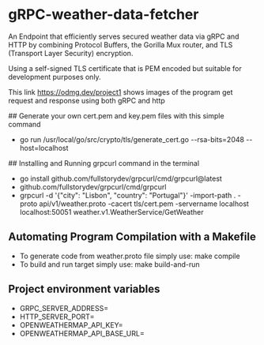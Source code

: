 # gRPC-weather-data-fetcher
An Endpoint that efficiently serves secured weather data via gRPC and HTTP by combining Protocol Buffers, the Gorilla Mux router, and TLS (Transport Layer Security) encryption.

Using a self-signed TLS certificate that is PEM encoded but suitable for development purposes only.

This link https://odmg.dev/project1 shows images of the program get request and response using both gRPC and http 


## Generate your own cert.pem and key.pem files with this simple command
- go run /usr/local/go/src/crypto/tls/generate_cert.go --rsa-bits=2048 --host=localhost

## Installing and Running grpcurl command in the terminal 
- go install github.com/fullstorydev/grpcurl/cmd/grpcurl@latest
- github.com/fullstorydev/grpcurl/cmd/grpcurl
- grpcurl -d '{"city": "Lisbon", "country": "Portugal"}' -import-path . -proto api/v1/weather.proto -cacert tls/cert.pem -servername localhost localhost:50051 weather.v1.WeatherService/GetWeather

## Automating Program Compilation with a Makefile
- To generate code from weather.proto file simply use: make compile
- To build and run target simply use: make build-and-run

## Project environment variables
- GRPC_SERVER_ADDRESS=
- HTTP_SERVER_PORT=
- OPENWEATHERMAP_API_KEY=
- OPENWEATHERMAP_API_BASE_URL=


